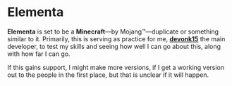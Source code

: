 # Elementa

**Elementa** is set to be a **Minecraft**—by Mojang™—duplicate or something similar to it. Primarily, this is serving as practice for me, **[devonk15](https://github.com/devonk15)** the main developer, to test my skills and seeing how well I can go about this, along with how far I can go.

If this gains support, I might make more versions, if I get a working version out to the people in the first place, but that is unclear if it will happen.

